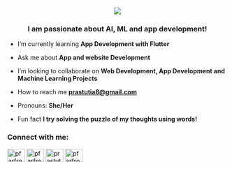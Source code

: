 <h1 align="center">
    <img src="https://readme-typing-svg.herokuapp.com/?font=Righteous&size=35&center=true&vCenter=true&width=500&height=70&duration=4000&lines=Hello+There!+👋;+I'm+Prastuti+Adhikari!;+I'm+a+Designer;+Mobile+Application+Developer;" />
</h1>

<h3 align="center">I am passionate about AI, ML and app development!</h3>

- I’m currently learning **App Development with Flutter**

- Ask me about **App and website Development**

- I’m looking to collaborate on **Web Development, App Development and Machine Learning Projects**

- How to reach me **prastutia8@gmail.com**

- Pronouns: **She/Her**

- Fun fact **I try solving the puzzle of my thoughts using words!**

<h3 align="left">Connect with me:</h3>
<p align="left">
<a href="https://twitter.com/pfarfromhome" target="blank"><img align="center" src="https://raw.githubusercontent.com/rahuldkjain/github-profile-readme-generator/master/src/images/icons/Social/twitter.svg" alt="pfarfromhome" height="30" width="40" /></a>
<a href="https://linkedin.com/in/prastutiadhikari" target="blank"><img align="center" src="https://raw.githubusercontent.com/rahuldkjain/github-profile-readme-generator/master/src/images/icons/Social/linked-in-alt.svg" alt="pfarfromhome" height="30" width="40" /></a>
<a href="https://fb.com/prastuti.adhikari.5" target="blank"><img align="center" src="https://raw.githubusercontent.com/rahuldkjain/github-profile-readme-generator/master/src/images/icons/Social/facebook.svg" alt="prastuti.adhikari.5" height="30" width="40" /></a>
<a href="https://instagram.com/pfarfromhome" target="blank"><img align="center" src="https://raw.githubusercontent.com/rahuldkjain/github-profile-readme-generator/master/src/images/icons/Social/instagram.svg" alt="pfarfromhome" height="30" width="40" /></a>
</p>
